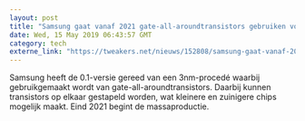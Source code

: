 ```yaml
---
layout: post
title: "Samsung gaat vanaf 2021 gate-all-aroundtransistors gebruiken voor 3nm-chips"
date: Wed, 15 May 2019 06:43:57 GMT
category: tech
externe_link: "https://tweakers.net/nieuws/152808/samsung-gaat-vanaf-2021-gate-all-aroundtransistors-gebruiken-voor-3nm-chips.html"
---
```


Samsung heeft de 0.1-versie gereed van een 3nm-procedé waarbij gebruikgemaakt wordt van gate-all-aroundtransistors. Daarbij kunnen transistors op elkaar gestapeld worden, wat kleinere en zuinigere chips mogelijk maakt. Eind 2021 begint de massaproductie.<img src="http://feeds.feedburner.com/~r/tweakers/mixed/~4/uFnRU6TRqC0" height="1" width="1" alt=""/>
